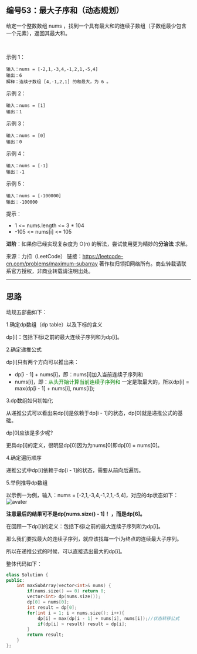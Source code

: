 ## 编号53：最大子序和（动态规划）

给定一个整数数组 nums ，找到一个具有最大和的连续子数组（子数组最少包含一个元素），返回其最大和。

 

示例 1：
```
输入：nums = [-2,1,-3,4,-1,2,1,-5,4]
输出：6
解释：连续子数组 [4,-1,2,1] 的和最大，为 6 。
```
示例 2：
```
输入：nums = [1]
输出：1
```
示例 3：
```
输入：nums = [0]
输出：0
```
示例 4：
```
输入：nums = [-1]
输出：-1
```
示例 5：
```
输入：nums = [-100000]
输出：-100000 
```
提示：

* 1 <= nums.length <= 3 * 104
* -105 <= nums[i] <= 105

**进阶**：如果你已经实现复杂度为 O(n) 的解法，尝试使用更为精妙的**分治法** 求解。

来源：力扣（LeetCode）
链接：https://leetcode-cn.com/problems/maximum-subarray
著作权归领扣网络所有。商业转载请联系官方授权，非商业转载请注明出处。

---
## 思路

动规五部曲如下：

1.确定dp数组（dp table）以及下标的含义

dp[i]：包括下标i之前的最大连续子序列和为dp[i]。

2.确定递推公式

dp[i]只有两个方向可以推出来：

* dp[i - 1] + nums[i]，即：nums[i]加入当前连续子序列和
* nums[i]，即：<span style="color:green">从头开始计算当前连续子序列和</span>
一定是取最大的，所以dp[i] = max(dp[i - 1] + nums[i], nums[i]);

3.dp数组如何初始化

从递推公式可以看出来dp[i]是依赖于dp[i - 1]的状态，dp[0]就是递推公式的基础。

dp[0]应该是多少呢?

更具dp[i]的定义，很明显dp[0]因为为nums[0]即dp[0] = nums[0]。

4.确定遍历顺序

递推公式中dp[i]依赖于dp[i - 1]的状态，需要从前向后遍历。

5.举例推导dp数组

以示例一为例，输入：nums = [-2,1,-3,4,-1,2,1,-5,4]，对应的dp状态如下：
![avater](https://camo.githubusercontent.com/3eab8becf49c18bab63e9d87628d0097197ca8ff25f9a3596fe7fb3fc44030be/68747470733a2f2f696d672d626c6f672e6373646e696d672e636e2f32303231303330333130343132393130312e706e67)

**注意最后的结果可不是dp[nums.size() - 1]！ ，而是dp[6]。**

在回顾一下dp[i]的定义：包括下标i之前的最大连续子序列和为dp[i]。

那么我们要找最大的连续子序列，就应该找每一个i为终点的连续最大子序列。

所以在递推公式的时候，可以直接选出最大的dp[i]。

整体代码如下：
```c++
class Solution {
public:
    int maxSubArray(vector<int>& nums) {
        if(nums.size() == 0) return 0;
        vector<int> dp(nums.size());
        dp[0] = nums[0];
        int result = dp[0];
        for(int i = 1; i < nums.size(); i++){
            dp[i] = max(dp[i - 1] + nums[i], nums[i]);//状态转移公式
            if(dp[i] > result) result = dp[i];
        } 
        return result;
    }
};
```